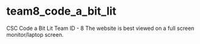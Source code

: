 # team8_code_a_bit_lit
CSC Code a Bit Lit Team ID - 8
The website is best viewed on a full screen monitor/laptop screen.

